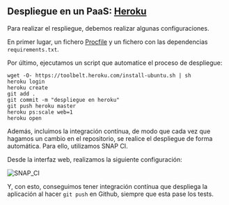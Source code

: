 ## Despliegue en un PaaS: [Heroku](https://www.heroku.com)
Para realizar el respliegue, debemos realizar algunas configuraciones.

En primer lugar, un fichero [Procfile](../Procfile) y un fichero con las dependencias `requirements.txt`.

Por último, ejecutamos un script que automatice el proceso de despliegue:

```
wget -O- https://toolbelt.heroku.com/install-ubuntu.sh | sh
heroku login
heroku create
git add .
git commit -m "despliegue en heroku"
git push heroku master
heroku ps:scale web=1
heroku open
```

Además, incluimos la integración contínua, de modo que cada vez que hagamos un cambio en el repositorio, se realice el despliegue de forma automática. Para ello, utilizamos SNAP CI.

Desde la interfaz web, realizamos la siguiente configuración:

![SNAP_CI]()

Y, con esto, conseguimos tener integración contínua que despliega la aplicación al hacer `git push` en Github, siempre que esta pase los tests.
